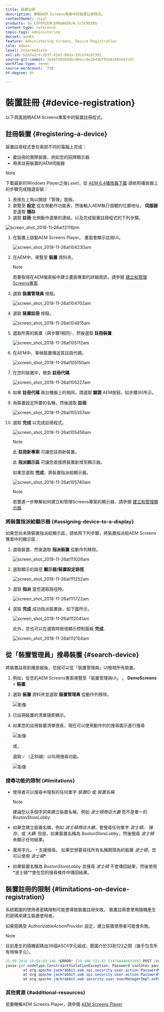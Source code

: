 ```yaml
---
title: 裝置註冊
description: 瞭解AEM Screens專案中的裝置註冊程式。
contentOwner: jsyal
products: SG_EXPERIENCEMANAGER/6.5/SCREENS
content-type: reference
topic-tags: administering
docset: aem65
feature: Administering Screens, Device Registration
role: Admin
level: Intermediate
exl-id: b2d3a2cd-263f-4142-80da-29ce54cbf391
source-git-commit: 3b44fd920dd6c98ecc0e2b45bf95b81685647c0f
workflow-type: tm+mt
source-wordcount: '738'
ht-degree: 0%

---
```


# 裝置註冊 {#device-registration}

以下頁面說明AEM Screens專案中的裝置註冊程式。

## 註冊裝置 {#registering-a-device}

裝置註冊程式會在兩部不同的電腦上完成：

* 要註冊的實際裝置，例如您的招牌顯示器
* 用來註冊裝置的AEM伺服器

>[!NOTE]
>
>下載最新的Windows Player之後(*.exe*)，從 [AEM 6.4播放器下載](https://download.macromedia.com/screens/) 請依照播放器上的步驟完成隨選安裝：
>
>1. 長按左上角以開啟「管理」面板。
>1. 瀏覽至 **設定** 從左側動作功能表，然後輸入AEM執行個體的位置地址。 **伺服器** 並選取 **儲存**.
>1. 選取 **註冊** 左側動作選單的連結，以及完成裝置註冊程式的下列步驟。
>

![screen_shot_2018-11-26at12118pm](assets/screen_shot_2018-11-26at12118pm.png)

1. 在裝置上啟動AEM Screens Player。 畫面會顯示註冊UI。

   ![screen_shot_2018-11-26at104230am](assets/screen_shot_2018-11-26at104230am.png)

1. 在AEM中，導覽至 **裝置** 資料夾。

   >[!NOTE]
   >
   >若要取得在AEM儀表板中建立畫面專案的詳細資訊，請參閱 [建立和管理Screens專案](creating-a-screens-project.md).

1. 選取 **裝置管理員** 按鈕。

   ![screen_shot_2018-11-26at104702am](assets/screen_shot_2018-11-26at104702am.png)

1. 選取 **裝置註冊** 按鈕。

   ![screen_shot_2018-11-26at104815am](assets/screen_shot_2018-11-26at104815am.png)

1. 選取所需的裝置（與步驟1相同），然後選取 **註冊裝置**.

   ![screen_shot_2018-11-26at105112am](assets/screen_shot_2018-11-26at105112am.png)

1. 在AEM中，等候裝置傳送其註冊代碼。

   ![screen_shot_2018-11-26at105150am](assets/screen_shot_2018-11-26at105150am.png)

1. 在您的裝置中，檢查 **註冊代碼**.

   ![screen_shot_2018-11-26at105227am](assets/screen_shot_2018-11-26at105227am.png)

1. 如果 **註冊代碼** 兩台機器上的相同，請選取 **驗證** AEM按鈕，如步驟(6)所示。
1. 為裝置設定所要的名稱，然後選取 **註冊**.

   ![screen_shot_2018-11-26at105357am](assets/screen_shot_2018-11-26at105357am.png)

1. 選取 **完成** 以完成註冊程式。

   ![screen_shot_2018-11-26at105456am](assets/screen_shot_2018-11-26at105456am.png)

   >[!NOTE]
   >
   >此 **註冊新專案** 可讓您註冊新裝置。
   >
   >此 **指派顯示區** 可讓您直接將裝置新增至顯示器。

   如果您選取 **完成**，將裝置指派給顯示器。

   ![screen_shot_2018-11-26at105740am](assets/screen_shot_2018-11-26at105740am.png)

   >[!NOTE]
   >
   >若要進一步瞭解如何建立和管理Screens專案的顯示器，請參閱 [建立和管理顯示器](managing-displays.md).

### 將裝置指派給顯示器 {#assigning-device-to-a-display}

如果您尚未將裝置指派給顯示區，請依照下列步驟，將裝置指派給AEM Screens專案中的顯示區：

1. 選取裝置，然後選取 **指派裝置** 從動作列移除。

   ![screen_shot_2018-11-26at111026am](assets/screen_shot_2018-11-26at111026am.png)

1. 選取顯示的路徑 **顯示器/裝置設定路徑**.

   ![screen_shot_2018-11-26at111252am](assets/screen_shot_2018-11-26at111252am.png)

1. 選取 **指派** 當您選取路徑時。

   ![screen_shot_2018-11-26at111722am](assets/screen_shot_2018-11-26at111722am.png)

1. 選取 **完成** 成功指派裝置後，如下圖所示。

   ![screen_shot_2018-11-26at112041am](assets/screen_shot_2018-11-26at112041am.png)

   此外，您也可以在選取時檢視顯示控制面板 **完成**.

   ![screen_shot_2018-11-26at112154am](assets/screen_shot_2018-11-26at112154am.png)

## 從「裝置管理員」搜尋裝置 {#search-device}

將裝置註冊到播放器後，您就可以從「裝置管理員」UI檢視所有裝置。

1. 例如，從您的AEM Screens專案導覽至「裝置管理員UI」 。 **DemoScreens** > **裝置**.

1. 選取 **裝置** 資料夾並選取 **裝置管理員** 從動作列移除。

   ![影像](/help/user-guide/assets/device-manager/device-manager-1.png)

1. 已註冊裝置的清單隨即顯示。

1. 如果您的註冊裝置清單很長，現在可以使用動作列的搜尋圖示進行搜尋

   ![影像](/help/user-guide/assets/device-manager/device-manager-2.png)

   或，

   選取 `/` （正斜線）以叫用搜尋功能。

   ![影像](/help/user-guide/assets/device-manager/device-manager-3.png)


### 搜尋功能的限制 {#limitations}

* 使用者可以搜尋中現有的任何單字 *裝置ID* 或 *裝置名稱*.

  >[!NOTE]
  >建議您以多個字詞來建立裝置名稱，例如 *波士頓商店大廳* 而不是單一的 *BostonStoreLobby*.

* 如果您建立裝置名稱，例如 *波士頓商店大廳*，會搜尋任何單字 *波士頓*， *儲存*，或 *大廳*. 但是，如果裝置名稱為 *BostonStoreLobby*，然後搜尋 *波士頓* 未顯示任何結果。

* 萬用字元， `*` 支援搜尋。 如果您想要尋找所有名稱開頭為的裝置 *波士頓*，您可以使用 *波士頓**.

* 如果裝置名稱為 *BostonStoreLobby* 並搜尋 *波士頓* 不會傳回結果，然後使用 *波士頓**會在您的搜尋條件中傳回結果。

## 裝置註冊的限制 {#limitations-on-device-registration}

系統範圍的使用者密碼限制可能會導致裝置註冊失敗。 裝置註冊會使用隨機產生的密碼來建立裝置使用者。

如果密碼受 *AuthorizableActionProvider* 設定，建立裝置使用者可能會失敗。

>[!NOTE]
>
>目前產生的隨機密碼由36個ASCII字元組成，範圍介於33到122之間（幾乎包含所有特殊字元）。

```java
25.09.2016 16:54:03.140 *ERROR* [59.100.121.82 [1474844043109] POST /content/screens/svc/registration HTTP/1.1] com.adobe.cq.screens.device.registration.impl.RegistrationServlet Error during device registration
javax.jcr.nodetype.ConstraintViolationException: Password violates password constraint (^(?=.*\d).{7,9}$).
        at org.apache.jackrabbit.oak.spi.security.user.action.PasswordValidationAction.validatePassword(PasswordValidationAction.java:105)
        at org.apache.jackrabbit.oak.spi.security.user.action.PasswordValidationAction.onPasswordChange(PasswordValidationAction.java:76)
        at org.apache.jackrabbit.oak.security.user.UserManagerImpl.onPasswordChange(UserManagerImpl.java:308)
```

### 其他資源 {#additional-resources}

若要瞭解AEM Screens Player，請參閱 [AEM Screens Player](working-with-screens-player.md).
